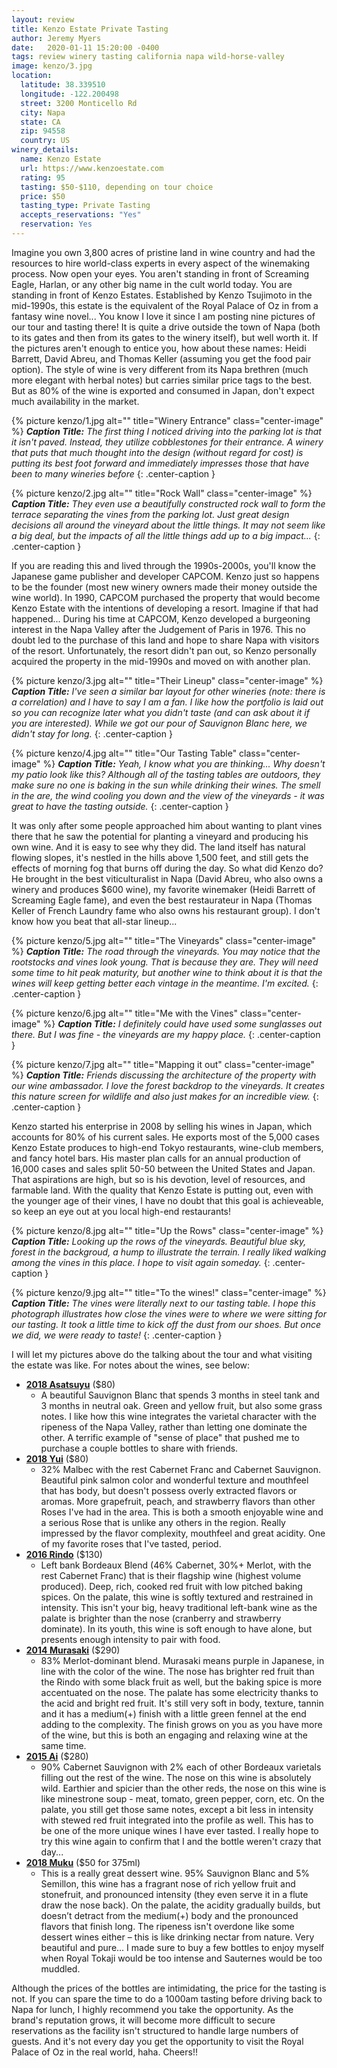 ```yaml
---
layout: review
title: Kenzo Estate Private Tasting
author: Jeremy Myers
date:   2020-01-11 15:20:00 -0400
tags: review winery tasting california napa wild-horse-valley
image: kenzo/3.jpg
location:
  latitude: 38.339510
  longitude: -122.200498
  street: 3200 Monticello Rd
  city: Napa
  state: CA
  zip: 94558
  country: US
winery_details:
  name: Kenzo Estate
  url: https://www.kenzoestate.com
  rating: 95
  tasting: $50-$110, depending on tour choice
  price: $50
  tasting_type: Private Tasting
  accepts_reservations: "Yes"
  reservation: Yes
---
```

Imagine you own 3,800 acres of pristine land in wine country and had the resources to hire world-class experts in every aspect of the winemaking process.  Now open your eyes.  You aren't standing in front of Screaming Eagle, Harlan, or any other big name in the cult world today.  You are standing in front of Kenzo Estates.  Established by Kenzo Tsujimoto in the mid-1990s, this estate is the equivalent of the Royal Palace of Oz in from a fantasy wine novel...  You know I love it since I am posting nine pictures of our tour and tasting there!  It is quite a drive outside the town of Napa (both to its gates and then from its gates to the winery itself), but well worth it.  If the pictures aren't enough to entice you, how about these names: Heidi Barrett, David Abreu, and Thomas Keller (assuming you get the food pair option).  The style of wine is very different from its Napa brethren (much more elegant with herbal notes) but carries similar price tags to the best.  But as 80% of the wine is exported and consumed in Japan, don't expect much availability in the market.

{% picture kenzo/1.jpg alt="" title="Winery Entrance" class="center-image" %}
***Caption Title:*** *The first thing I noticed driving into the parking lot is that it isn't paved.  Instead, they utilize cobblestones for their entrance.  A winery that puts that much thought into the design (without regard for cost) is putting its best foot forward and immediately impresses those that have been to many wineries before*
{: .center-caption }

{% picture kenzo/2.jpg alt="" title="Rock Wall" class="center-image" %}
***Caption Title:*** *They even use a beautifully constructed rock wall to form the terrace separating the vines from the parking lot.  Just great design decisions all around the vineyard about the little things.  It may not seem like a big deal, but the impacts of all the little things add up to a big impact...*
{: .center-caption }

If you are reading this and lived through the 1990s-2000s, you'll know the Japanese game publisher and developer CAPCOM.  Kenzo just so happens to be the founder (most new winery owners made their money outside the wine world).  In 1990, CAPCOM purchased the property that would become Kenzo Estate with the intentions of developing a resort.  Imagine if that had happened...  During his time at CAPCOM, Kenzo developed a burgeoning interest in the Napa Valley after the Judgement of Paris in 1976.  This no doubt led to the purchase of this land and hope to share Napa with visitors of the resort.  Unfortunately, the resort didn't pan out, so Kenzo personally acquired the property in the mid-1990s and moved on with another plan.  

{% picture kenzo/3.jpg alt="" title="Their Lineup" class="center-image" %}
***Caption Title:*** *I've seen a similar bar layout for other wineries (note: there is a correlation) and I have to say I am a fan.  I like how the portfolio is laid out so you can recognize later what you didn't taste (and can ask about it if you are interested).  While we got our pour of Sauvignon Blanc here, we didn't stay for long.*
{: .center-caption }

{% picture kenzo/4.jpg alt="" title="Our Tasting Table" class="center-image" %}
***Caption Title:*** *Yeah, I know what you are thinking...  Why doesn't my patio look like this?  Although all of the tasting tables are outdoors, they make sure no one is baking in the sun while drinking their wines.  The smell in the are, the wind cooling you down and the view of the vineyards - it was great to have the tasting outside.*
{: .center-caption }

It was only after some people approached him about wanting to plant vines there that he saw the potential for planting a vineyard and producing his own wine.  And it is easy to see why they did.  The land itself has natural flowing slopes, it's nestled in the hills above 1,500 feet, and still gets the effects of morning fog that burns off during the day.  So what did Kenzo do?  He brought in the best viticulturalist in Napa (David Abreu, who also owns a winery and produces $600 wine), my favorite winemaker (Heidi Barrett of Screaming Eagle fame), and even the best restaurateur in Napa (Thomas Keller of French Laundry fame who also owns his restaurant group).  I don't know how you beat that all-star lineup...

{% picture kenzo/5.jpg alt="" title="The Vineyards" class="center-image" %}
***Caption Title:*** *The road through the vineyards.  You may notice that the rootstocks and vines look young.  That is because they are.  They will need some time to hit peak maturity, but another wine to think about it is that the wines will keep getting better each vintage in the meantime.  I'm excited.*
{: .center-caption }

{% picture kenzo/6.jpg alt="" title="Me with the Vines" class="center-image" %}
***Caption Title:*** *I definitely could have used some sunglasses out there.  But I was fine - the vineyards are my happy place.*
{: .center-caption }

{% picture kenzo/7.jpg alt="" title="Mapping it out" class="center-image" %}
***Caption Title:*** *Friends discussing the architecture of the property with our wine ambassador.  I love the forest backdrop to the vineyards.  It creates this nature screen for wildlife and also just makes for an incredible view.*
{: .center-caption }

Kenzo started his enterprise in 2008 by selling his wines in Japan, which accounts for 80% of his current sales.  He exports most of the 5,000 cases Kenzo Estate produces to high-end Tokyo restaurants, wine-club members, and fancy hotel bars.  His master plan calls for an annual production of 16,000 cases and sales split 50-50 between the United States and Japan.  That aspirations are high, but so is his devotion, level of resources, and farmable land.  With the quality that Kenzo Estate is putting out, even with the younger age of their vines, I have no doubt that this goal is achieveable, so keep an eye out at you local high-end restaurants!

{% picture kenzo/8.jpg alt="" title="Up the Rows" class="center-image" %}
***Caption Title:*** *Looking up the rows of the vineyards.  Beautiful blue sky, forest in the backgroud, a hump to illustrate the terrain.  I really liked walking among the vines in this place.  I hope to visit again someday.*
{: .center-caption }

{% picture kenzo/9.jpg alt="" title="To the wines!" class="center-image" %}
***Caption Title:*** *The vines were literally next to our tasting table.  I hope this photograph illustrates how close the vines were to where we were sitting for our tasting.  It took a little time to kick off the dust from our shoes.  But once we did, we were ready to taste!*
{: .center-caption }

I will let my pictures above do the talking about the tour and what visiting the estate was like.  For notes about the wines, see below:

* [**2018 Asatsuyu**](https://www.kenzoestate.com/wine-items/asatsuyu) ($80)
  * A beautiful Sauvignon Blanc that spends 3 months in steel tank and 3 months in neutral oak.  Green and yellow fruit, but also some grass notes.  I like how this wine integrates the varietal character with the ripeness of the Napa Valley, rather than letting one dominate the other.  A terrific example of "sense of place" that pushed me to purchase a couple bottles to share with friends.
* [**2018 Yui**](https://www.kenzoestate.com/wine-items/yui) ($80)
  * 32% Malbec with the rest Cabernet Franc and Cabernet Sauvignon.  Beautiful pink salmon color and wonderful texture and mouthfeel that has body, but doesn't possess overly extracted flavors or aromas.  More grapefruit, peach, and strawberry flavors than other Roses I've had in the area.  This is both a smooth enjoyable wine and a serious Rose that is unlike any others in the region.  Really impressed by the flavor complexity, mouthfeel and great acidity.  One of my favorite roses that I've tasted, period.
* [**2016 Rindo**](https://www.kenzoestate.com/wine-items/rindo) ($130)
  * Left bank Bordeaux Blend (46% Cabernet, 30%+ Merlot, with the rest Cabernet Franc) that is their flagship wine (highest volume produced).  Deep, rich, cooked red fruit with low pitched baking spices.  On the palate, this wine is softly textured and restrained in intensity.  This isn't your big, heavy traditional left-bank wine as the palate is brighter than the nose (cranberry and strawberry dominate).  In its youth, this wine is soft enough to have alone, but presents enough intensity to pair with food.
* [**2014 Murasaki**](https://www.kenzoestate.com/wine-items/murasaki) ($290)
  * 83% Merlot-dominant blend.  Murasaki means purple in Japanese, in line with the color of the wine.  The nose has brighter red fruit than the Rindo with some black fruit as well, but the baking spice is more accentuated on the nose.  The palate has some electricity thanks to the acid and bright red fruit.  It's still very soft in body, texture, tannin and it has a medium(+) finish with a little green fennel at the end adding to the complexity.  The finish grows on you as you have more of the wine, but this is both an engaging and relaxing wine at the same time.
* [**2015 Ai**](https://www.kenzoestate.com/wine-items/ai) ($280)
  * 90% Cabernet Sauvignon with 2% each of other Bordeaux varietals filling out the rest of the wine.  The nose on this wine is absolutely wild.  Earthier and spicier than the other reds, the nose on this wine is like minestrone soup - meat, tomato, green pepper, corn, etc.  On the palate, you still get those same notes, except a bit less in intensity with stewed red fruit integrated into the profile as well.  This has to be one of the more unique wines I have ever tasted.  I really hope to try this wine again to confirm that I and the bottle weren't crazy that day...
* [**2018 Muku**](https://www.kenzoestate.com/wine-items/muku) ($50 for 375ml)
  * This is a really great dessert wine.  95% Sauvignon Blanc and 5% Semillon, this wine has a fragrant nose of rich yellow fruit and stonefruit, and pronounced intensity (they even serve it in a flute draw the nose back).  On the palate, the acidity gradually builds, but doesn’t detract from the medium(+) body and the pronounced flavors that finish long.  The ripeness isn't overdone like some dessert wines either – this is like drinking nectar from nature.  Very beautiful and pure...  I made sure to buy a few bottles to enjoy myself when Royal Tokaji would be too intense and Sauternes would be too muddled.

Although the prices of the bottles are intimidating, the price for the tasting is not.  If you can spare the time to do a 1000am tasting before driving back to Napa for lunch, I highly recommend you take the opportunity.  As the brand's reputation grows, it will become more difficult to secure reservations as the facility isn't structured to handle large numbers of guests.  And it's not every day you get the opportunity to visit the Royal Palace of Oz in the real world, haha.  Cheers!!
